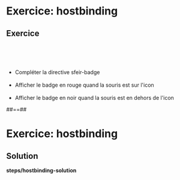 <!-- .slide: class="exercice" -->
# Exercice: hostbinding
## Exercice
<br><br><br>

- Compléter la directive sfeir-badge <br><br>
- Afficher le badge en rouge quand la souris est sur l'icon <br><br>
- Afficher le badge en noir quand la souris est en dehors de l'icon

##==##

<!-- .slide: class="full-center exercice" -->
# Exercice: hostbinding
## Solution
__steps/hostbinding-solution__
